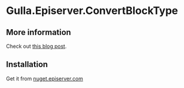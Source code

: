 # Gulla.Episerver.ConvertBlockType

## More information
Check out [this blog post](https://www.gulla.net/no/blog/convert-episerver-blocks/).

## Installation
Get it from [nuget.episerver.com](https://nuget.episerver.com/package/?id=Gulla.Episerver.ConvertBlocks)
